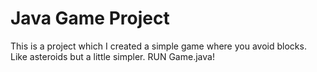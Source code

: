 # Java Game Project
This is a project which I created a simple game where you avoid blocks. Like asteroids but a little simpler. RUN Game.java!
